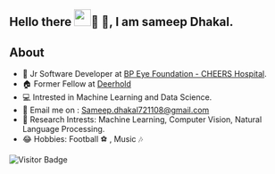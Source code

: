 ## Hello there <img src="https://d3sujgifhk94se.cloudfront.net/wp-content/uploads/2019/09/18085910/Monkey_Kid_Coding.gif" width="30">:eyes: :wave:, I am sameep Dhakal.

<!--
**Sameep-Dhakal/Sameep-Dhakal** is a ✨ _special_ ✨ repository because its `README.md` (this file) appears on your GitHub profile.-->

## About
- :hospital: Jr Software Developer at [BP Eye Foundation - CHEERS Hospital](https://www.bpeyefoundation.org/).
- :house: Former Fellow at [Deerhold](https://www.deerhold.org/)
- :computer: Intrested in Machine Learning and Data Science.
- :email: Email me on : <a href="mailto:Sameep.dhakal721108@gmail.com"> Sameep.dhakal721108@gmail.com </a> 
- :page_with_curl: Research Intrests: Machine Learning, Computer Vision, Natural Language Processing.
- :joy:  Hobbies: Football :soccer: , Music :notes:

![Visitor Badge](https://komarev.com/ghpvc/?username=bhimrazy&color=green)
